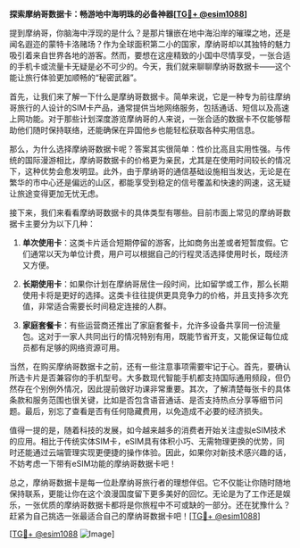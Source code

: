 **探索摩纳哥数据卡：畅游地中海明珠的必备神器[[TG💪+ @esim1088](https://t.me/s/esim1088)]**

提到摩纳哥，你脑海中浮现的是什么？是那片镶嵌在地中海沿岸的璀璨之地，还是闻名遐迩的蒙特卡洛赌场？作为全球面积第二小的国家，摩纳哥却以其独特的魅力吸引着来自世界各地的游客。然而，要想在这座精致的小国中尽情享受，一张合适的手机卡或流量卡无疑是必不可少的。今天，我们就来聊聊摩纳哥数据卡——这个能让旅行体验更加顺畅的“秘密武器”。

首先，让我们来了解一下什么是摩纳哥数据卡。简单来说，它是一种专为前往摩纳哥旅行的人设计的SIM卡产品，通常提供当地网络服务，包括通话、短信以及高速上网功能。对于那些计划深度游览摩纳哥的人来说，一张合适的数据卡不仅能够帮助他们随时保持联络，还能确保在异国他乡也能轻松获取各种实用信息。

那么，为什么选择摩纳哥数据卡呢？答案其实很简单：性价比高且实用性强。与传统的国际漫游相比，摩纳哥数据卡的价格更为亲民，尤其是在使用时间较长的情况下，这种优势会愈发明显。此外，由于摩纳哥的通信基础设施相当发达，无论是在繁华的市中心还是偏远的山区，都能享受到稳定的信号覆盖和快速的网速，这无疑让旅途变得更加无忧无虑。

接下来，我们来看看摩纳哥数据卡的具体类型有哪些。目前市面上常见的摩纳哥数据卡主要分为以下几种：

1. **单次使用卡**：这类卡片适合短期停留的游客，比如商务出差或者短暂度假。它们通常以天为单位计费，用户可以根据自己的行程灵活选择使用时长，既经济又方便。
   
2. **长期使用卡**：如果你计划在摩纳哥居住一段时间，比如留学或工作，那么长期使用卡将是更好的选择。这类卡往往提供更具竞争力的价格，并且支持多次充值，非常适合需要长时间稳定连接的人群。

3. **家庭套餐卡**：有些运营商还推出了家庭套餐卡，允许多设备共享同一份流量包。这对于一家人共同出行的情况特别有用，既能节省开支，又能保证每位成员都有足够的网络资源可用。

当然，在购买摩纳哥数据卡之前，还有一些注意事项需要牢记于心。首先，要确认所选卡片是否兼容你的手机型号。大多数现代智能手机都支持国际通用频段，但仍然存在个别例外情况，因此提前做好功课非常重要。其次，了解清楚每张卡的具体条款和服务范围也很关键，比如是否包含语音通话、是否支持热点分享等细节问题。最后，别忘了查看是否有任何隐藏费用，以免造成不必要的经济损失。

值得一提的是，随着科技的发展，如今越来越多的消费者开始关注虚拟eSIM技术的应用。相比于传统实体SIM卡，eSIM具有体积小巧、无需物理更换的优势，同时还能通过云端管理实现更便捷的操作体验。因此，如果你对新技术感兴趣的话，不妨考虑一下带有eSIM功能的摩纳哥数据卡吧！

总之，摩纳哥数据卡是每一位赴摩纳哥旅行者的理想伴侣。它不仅能让你随时随地保持联系，更能让你在这个浪漫国度留下更多美好的回忆。无论是为了工作还是娱乐，一张优质的摩纳哥数据卡都将是你旅程中不可或缺的一部分。还在犹豫什么？赶紧为自己挑选一张最适合自己的摩纳哥数据卡吧！[[TG💪+ @esim1088](https://t.me/s/esim1088)]

[[TG💪+ @esim1088](https://t.me/s/esim1088) ![Image](https://i.postimg.cc/4NQfJmqS/Snipaste-2025-05-13-00-14-12.png)]